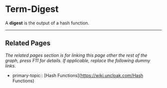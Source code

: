 # Term-Digest
A **digest** is the output of a hash function.

---
## Related Pages
*The related pages section is for linking this page other the rest of the graph, press F11 for details. If applicable, replace the following dummy links.*
- primary-topic:: [Hash Functions](https://wiki.uncloak.com/Hash Functions)
